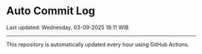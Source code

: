 # Auto Commit Log

Last updated: Wednesday, 03-09-2025 18:11 WIB

---

This repository is automatically updated every hour using GitHub Actions.
